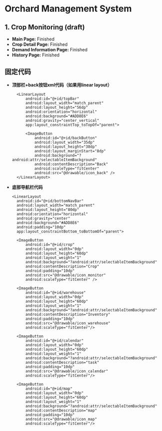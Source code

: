 # Orchard Management System

## 1. Crop Monitoring (draft)
- **Main Page:** Finished
- **Crop Detail Page:** Finished
- **Demand Information Page:** Finished
- **History Page:** Finished

## 固定代码
- **顶部栏+back按钮xml代码（如果用linear layout）**

        <LinearLayout
            android:id="@+id/topBar"
            android:layout_width="match_parent"
            android:layout_height="56dp"
            android:orientation="horizontal"
            android:background="#ADD8E6"
            android:gravity="center_vertical"
            app:layout_constraintTop_toTopOf="parent">

            <ImageButton
                android:id="@+id/backButton"
                android:layout_width="35dp"
                android:layout_height="38dp"
                android:layout_marginStart="8dp"
                android:background="?android:attr/selectableItemBackground"
                android:contentDescription="Back"
                android:scaleType="fitCenter"
                android:src="@drawable/icon_back" />
        </LinearLayout>


    

- **底部导航栏代码**

      <LinearLayout
        android:id="@+id/bottomNavBar"
        android:layout_width="match_parent"
        android:layout_height="80dp"
        android:orientation="horizontal"
        android:gravity="center"
        android:background="#ADD8E6"
        android:padding="10dp"
        app:layout_constraintBottom_toBottomOf="parent">

        <ImageButton
            android:id="@+id/crop"
            android:layout_width="0dp"
            android:layout_height="60dp"
            android:layout_weight="1"
            android:background="?android:attr/selectableItemBackground"
            android:contentDescription="Crop"
            android:padding="10dp"
            android:src="@drawable/icon_monitor"
            android:scaleType="fitCenter" />

        <ImageButton
            android:id="@+id/warehouse"
            android:layout_width="0dp"
            android:layout_height="60dp"
            android:layout_weight="1"
            android:background="?android:attr/selectableItemBackground"
            android:contentDescription="Inventory"
            android:padding="10dp"
            android:src="@drawable/icon_warehouse"
            android:scaleType="fitCenter"/>

        <ImageButton
            android:id="@+id/calendar"
            android:layout_width="0dp"
            android:layout_height="60dp"
            android:layout_weight="1"
            android:background="?android:attr/selectableItemBackground"
            android:contentDescription="task"
            android:padding="10dp"
            android:src="@drawable/icon_calendar"
            android:scaleType="fitCenter"/>

        <ImageButton
            android:id="@+id/map"
            android:layout_width="0dp"
            android:layout_height="60dp"
            android:layout_weight="1"
            android:background="?android:attr/selectableItemBackground"
            android:contentDescription="map"
            android:padding="10dp"
            android:src="@drawable/icon_map"
            android:scaleType="fitCenter"/>
    </LinearLayout>


